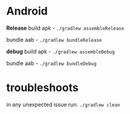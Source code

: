# Android

**Release**
build apk - `./gradlew assembleRelease`

bundle aab - `./gradlew bundleRelease`

**debug**
build apk - `./gradlew assembleDebug`

bundle aab - `./gradlew bundleDebug`

# troubleshoots

in any unexpected issue run: `./gradlew clean`
